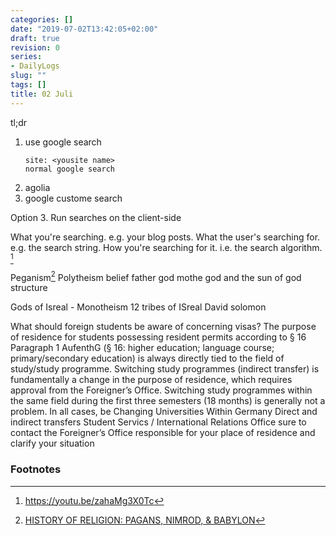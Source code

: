 ```yaml
---
categories: []
date: "2019-07-02T13:42:05+02:00"
draft: true
revision: 0
series:
- DailyLogs
slug: ""
tags: []
title: 02 Juli
---
```


tl;dr
<!-- more -->

1. use google search
   ```
   site: <yousite name>
   normal google search
   ```
2. agolia
3. google custome search

Option 3. Run searches on the client-side

What you're searching. e.g. your blog posts.
What the user's searching for. e.g. the search string.
How you're searching for it. i.e. the search algorithm.
[^1]

Peganism[^2]
Polytheism belief
father god
mothe god
and the sun of god structure

Gods of Isreal - Monotheism
12 tribes of ISreal
David
solomon

What should foreign students be aware of concerning visas?
The purpose of residence for students possessing resident permits according to § 16
Paragraph 1 AufenthG (§ 16: higher education; language course; primary/secondary
education) is always directly tied to the field of study/study programme. Switching study
programmes (indirect transfer) is fundamentally a change in the purpose of residence, which
requires approval from the Foreigner’s Office. Switching study programmes within the same
field during the first three semesters (18 months) is generally not a problem. In all cases, be 
Changing Universities Within Germany
Direct and indirect transfers
Student Servics /
International Relations
Office
sure to contact the Foreigner’s Office responsible for your place of residence and clarify your
situation


### Footnotes

[^1]: https://youtu.be/zahaMg3X0Tc
[^2]: [HISTORY OF RELIGION: PAGANS, NIMROD, & BABYLON](https://youtu.be/PdsJs0UIm7s)
